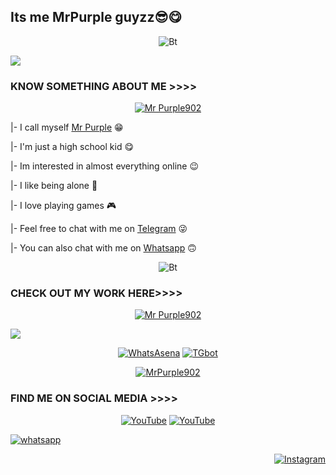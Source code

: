 ## Its me MrPurple guyzz😎😋
<p align="center"><img src="https://user-images.githubusercontent.com/79639422/119217708-8c653c80-baf9-11eb-81eb-1589e4cda1f4.gif" alt="Bt">

<p><img aling="center"src="https://media1.tenor.com/images/3eba0dcd63f77db5f5720681b09b5b9f/tenor.gif?itemid=16164963"/></p>

### KNOW SOMETHING ABOUT ME >>>>

<p align="center"><a href="https://github.com/MrPurple902"><img title="Mr Purple902" src="https://user-images.githubusercontent.com/79639422/119218003-8e2fff80-bafb-11eb-981d-d039cbde1b9e.gif"></a>
</p>

|- I call myself [Mr Purple](https://github.com/MrPurple902) 😁

|- I'm just a high school kid 😋

|- Im interested in almost everything online 😉

|- I like being alone 🌝

|- I love playing games 🎮

|- Feel free to chat with me on [Telegram](https://t.me/blackhat_jisin) 😜

|- You can also chat with me on [Whatsapp](https://wa.me/917560979627) 🙃
  
<p align="center"><img src="https://user-images.githubusercontent.com/49580304/110318584-81067880-7fc2-11eb-8391-152d308e7f2b.gif" alt="Bt">

### CHECK OUT MY WORK HERE>>>>
<p align="center"><a href="https://github.com/MrPurple902"><img title="Mr Purple902" src="https://github-readme-stats.vercel.app/api?username=MrPurple902&show_icons=true&include_all_commits=true&theme=nightowl&cache_seconds=3200"></a>
</p>

<p><img align="center" src="https://github-readme-streak-stats.herokuapp.com/?user=MrPurple902&theme=nightowl&cache_seconds=3200" /></p>

<p align="center">
<a href="https://github.com/MrPurple902/WhatsAsenaDuplicated"><img title="WhatsAsena" src="https://github-readme-stats.vercel.app/api/pin/?username=MrPurple902&repo=WhatsAsenaDuplicated&theme=nightowl"></a>
<a href="https://github.com/MrPurple902/tgbot"><img title="TGbot" src="https://github-readme-stats.vercel.app/api/pin/?username=MrPurple902&repo=tgbot&theme=nightowl"></a>
</p>
<p align="center">
<a href="https://github.com/MrPurple902"><img title="MrPurple902" src="https://github-readme-stats.vercel.app/api/top-langs/?username=MrPurple902&layout=compact&theme=nightowl"></a>
</p>

### FIND ME ON SOCIAL MEDIA >>>>

<p align="center">
<a href="https://www.github.com/MrPurple902"><img title="YouTube" src="https://img.shields.io/badge/MrPurple-902-purple?style=for-the-badge&logo=github"></a>
<a href="https://www.youtube.com/channel/UC4HTsk_D_42aoVRfkifTCkA"><img title="YouTube" src="https://img.shields.io/badge/YouTube-MrPurple-red?style=for-the-badge&logo=Youtube"></a>
</p>
<p align="left">
<a href="https://chat.whatsapp.com/FsGXNXYu5nyHaW8BljPkRa"><img title="whatsapp" src="https://img.shields.io/badge/WHATSAPP-blue?style=for-the-badge&logo=whatsapp"></a>
</p>
<p align="right">
<a href="https://www.instagram.com/mrpurple902"><img title="Instagram" src="https://img.shields.io/badge/INSTAGRAM-pink?style=for-the-badge&logo=instagram"></a>
</p>
